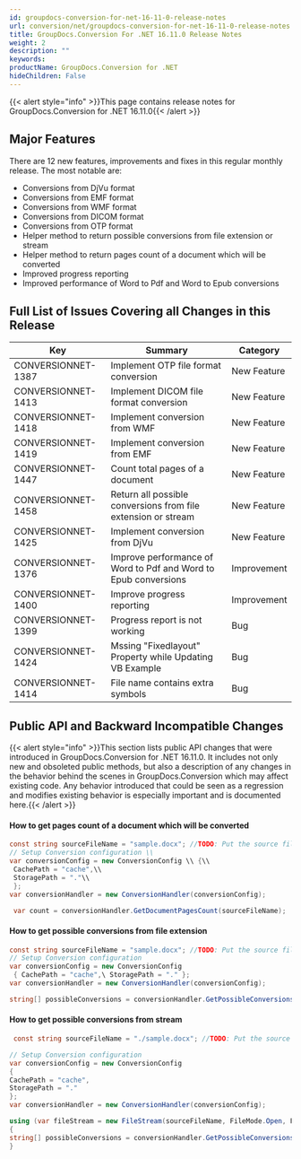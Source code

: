 ```yaml
---
id: groupdocs-conversion-for-net-16-11-0-release-notes
url: conversion/net/groupdocs-conversion-for-net-16-11-0-release-notes
title: GroupDocs.Conversion For .NET 16.11.0 Release Notes
weight: 2
description: ""
keywords: 
productName: GroupDocs.Conversion for .NET
hideChildren: False
---
```

{{< alert style="info" >}}This page contains release notes for GroupDocs.Conversion for .NET 16.11.0{{< /alert >}}

## Major Features

There are 12 new features, improvements and fixes in this regular monthly release. The most notable are:

*   Conversions from DjVu format
*   Conversions from EMF format
*   Conversions from WMF format
*   Conversions from DICOM format
*   Conversions from OTP format
*   Helper method to return possible conversions from file extension or stream
*   Helper method to return pages count of a document which will be converted
*   Improved progress reporting
*   Improved performance of Word to Pdf and Word to Epub conversions

## Full List of Issues Covering all Changes in this Release

| Key | Summary | Category |
| --- | --- | --- |
| CONVERSIONNET-1387 | Implement OTP file format conversion | New Feature |
| CONVERSIONNET-1413 | Implement DICOM file format conversion | New Feature |
| CONVERSIONNET-1418 | Implement conversion from WMF | New Feature |
| CONVERSIONNET-1419 | Implement conversion from EMF | New Feature |
| CONVERSIONNET-1447 | Count total pages of a document | New Feature |
| CONVERSIONNET-1458 | Return all possible conversions from file extension or stream | New Feature |
| CONVERSIONNET-1425 | Implement conversion from DjVu | New Feature |
| CONVERSIONNET-1376 | Improve performance of Word to Pdf and Word to Epub conversions | Improvement |
| CONVERSIONNET-1400 | Improve progress reporting | Improvement |
| CONVERSIONNET-1399 | Progress report is not working | Bug |
| CONVERSIONNET-1424 | Mssing "Fixedlayout" Property while Updating VB Example | Bug |
| CONVERSIONNET-1414 | File name contains extra symbols | Bug |

## Public API and Backward Incompatible Changes

{{< alert style="info" >}}This section lists public API changes that were introduced in GroupDocs.Conversion for .NET 16.11.0. It includes not only new and obsoleted public methods, but also a description of any changes in the behavior behind the scenes in GroupDocs.Conversion which may affect existing code. Any behavior introduced that could be seen as a regression and modifies existing behavior is especially important and is documented here.{{< /alert >}}

#### How to get pages count of a document which will be converted



```csharp
const string sourceFileName = "sample.docx"; //TODO: Put the source filename here
// Setup Conversion configuration \\
var conversionConfig = new ConversionConfig \\ {\\
 CachePath = "cache",\\
 StoragePath = "."\\
 };
var conversionHandler = new ConversionHandler(conversionConfig);

 var count = conversionHandler.GetDocumentPagesCount(sourceFileName);


```

#### How to get possible conversions from file extension



```csharp
const string sourceFileName = "sample.docx"; //TODO: Put the source filename here
// Setup Conversion configuration
var conversionConfig = new ConversionConfig
 { CachePath = "cache",\ StoragePath = "." };
var conversionHandler = new ConversionHandler(conversionConfig);

string[] possibleConversions = conversionHandler.GetPossibleConversions(".docx");


```

#### How to get possible conversions from stream



```csharp
 const string sourceFileName = "./sample.docx"; //TODO: Put the source filename here |

// Setup Conversion configuration
var conversionConfig = new ConversionConfig
{
CachePath = "cache",
StoragePath = "."
};
var conversionHandler = new ConversionHandler(conversionConfig);

using (var fileStream = new FileStream(sourceFileName, FileMode.Open, FileAccess.Read))
{
string[] possibleConversions = conversionHandler.GetPossibleConversions(fileStream);
}


```
